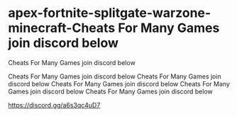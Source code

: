 # apex-fortnite-splitgate-warzone-minecraft-Cheats For Many Games join discord below
Cheats For Many Games join discord below

Cheats For Many Games join discord below
Cheats For Many Games join discord below
Cheats For Many Games join discord below
Cheats For Many Games join discord below
Cheats For Many Games join discord below

https://discord.gg/a6s3qc4uD7
